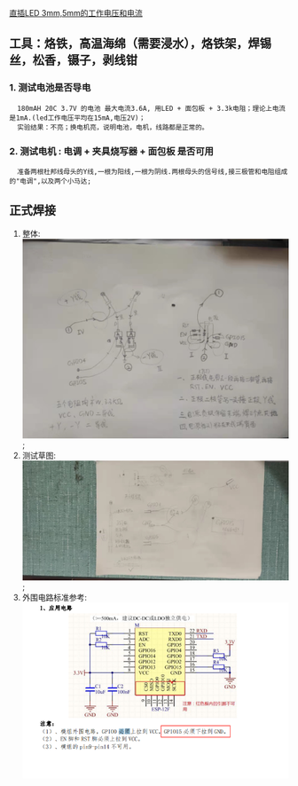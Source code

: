 
[直插LED 3mm,5mm的工作电压和电流](https://blog.csdn.net/congzheng8920/article/details/100452800)
## 工具：烙铁，高温海绵（需要浸水），烙铁架，焊锡丝，松香，镊子，剥线钳
### 1. 测试电池是否导电
```
  180mAH 20C 3.7V 的电池 最大电流3.6A, 用LED + 面包板 + 3.3k电阻；理论上电流是1mA.(led工作电压平均在15mA,电压2V)；
  实验结果：不亮；换电机亮，说明电池，电机，线路都是正常的。
```

### 2. 测试电机 : 电调 + 夹具烧写器 + 面包板 是否可用
```
  准备两根杜邦线母头的Y线,一根为阳线,一根为阴线.两根母头的信号线,接三极管和电阻组成的"电调",以及两个小马达;
```

## 正式焊接
1. 整体:
![草图1](sketch1.jpg);
2. 测试草图:
![草图2](sketch2.jpg);
3. 外围电路标准参考:
![外围电路标准](circuit_schematic.png)
